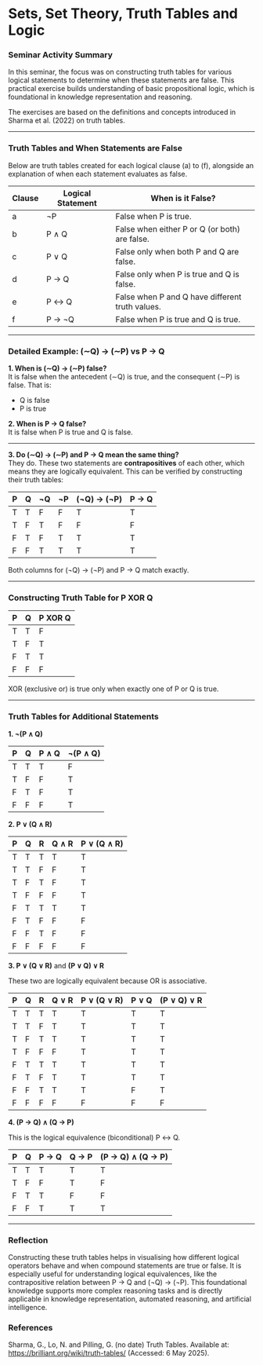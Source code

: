 # Sets, Set Theory, Truth Tables and Logic

### Seminar Activity Summary

In this seminar, the focus was on constructing truth tables for various logical statements to determine when these statements are false. This practical exercise builds understanding of basic propositional logic, which is foundational in knowledge representation and reasoning.

The exercises are based on the definitions and concepts introduced in Sharma et al. (2022) on truth tables.

---

### Truth Tables and When Statements are False

Below are truth tables created for each logical clause (a) to (f), alongside an explanation of when each statement evaluates as false.

| Clause | Logical Statement | When is it False?                          |
|--------|-------------------|-------------------------------------------|
| a      | ¬P                | False when P is true.                      |
| b      | P ∧ Q             | False when either P or Q (or both) are false. |
| c      | P ∨ Q             | False only when both P and Q are false.   |
| d      | P → Q             | False only when P is true and Q is false. |
| e      | P ↔ Q             | False when P and Q have different truth values. |
| f      | P → ¬Q            | False when P is true and Q is true.       |

---

### Detailed Example: (∼Q) → (∼P) vs P → Q

**1. When is (∼Q) → (∼P) false?**  
It is false when the antecedent (∼Q) is true, and the consequent (∼P) is false. That is:  
- Q is false  
- P is true  

**2. When is P → Q false?**  
It is false when P is true and Q is false.

---

**3. Do (∼Q) → (∼P) and P → Q mean the same thing?**  
They do. These two statements are **contrapositives** of each other, which means they are logically equivalent. This can be verified by constructing their truth tables:

| P | Q | ¬Q | ¬P | (¬Q) → (¬P) | P → Q |
|---|---|----|----|-------------|-------|
| T | T | F  | F  | T           | T     |
| T | F | T  | F  | F           | F     |
| F | T | F  | T  | T           | T     |
| F | F | T  | T  | T           | T     |

Both columns for (¬Q) → (¬P) and P → Q match exactly.

---

### Constructing Truth Table for P XOR Q

| P | Q | P XOR Q |
|---|---|---------|
| T | T | F       |
| T | F | T       |
| F | T | T       |
| F | F | F       |

XOR (exclusive or) is true only when exactly one of P or Q is true.

---

### Truth Tables for Additional Statements

**1. ¬(P ∧ Q)**

| P | Q | P ∧ Q | ¬(P ∧ Q) |
|---|---|-------|----------|
| T | T | T     | F        |
| T | F | F     | T        |
| F | T | F     | T        |
| F | F | F     | T        |

**2. P ∨ (Q ∧ R)**

| P | Q | R | Q ∧ R | P ∨ (Q ∧ R) |
|---|---|---|-------|-------------|
| T | T | T | T     | T           |
| T | T | F | F     | T           |
| T | F | T | F     | T           |
| T | F | F | F     | T           |
| F | T | T | T     | T           |
| F | T | F | F     | F           |
| F | F | T | F     | F           |
| F | F | F | F     | F           |

**3. P ∨ (Q ∨ R)** and **(P ∨ Q) ∨ R**

These two are logically equivalent because OR is associative.

| P | Q | R | Q ∨ R | P ∨ (Q ∨ R) | P ∨ Q | (P ∨ Q) ∨ R |
|---|---|---|-------|-------------|-------|-------------|
| T | T | T | T     | T           | T     | T           |
| T | T | F | T     | T           | T     | T           |
| T | F | T | T     | T           | T     | T           |
| T | F | F | F     | T           | T     | T           |
| F | T | T | T     | T           | T     | T           |
| F | T | F | T     | T           | T     | T           |
| F | F | T | T     | T           | F     | T           |
| F | F | F | F     | F           | F     | F           |

**4. (P → Q) ∧ (Q → P)**

This is the logical equivalence (biconditional) P ↔ Q.

| P | Q | P → Q | Q → P | (P → Q) ∧ (Q → P) |
|---|---|-------|-------|-------------------|
| T | T | T     | T     | T                 |
| T | F | F     | T     | F                 |
| F | T | T     | F     | F                 |
| F | F | T     | T     | T                 |

---

### Reflection

Constructing these truth tables helps in visualising how different logical operators behave and when compound statements are true or false. It is especially useful for understanding logical equivalences, like the contrapositive relation between P → Q and (¬Q) → (¬P). This foundational knowledge supports more complex reasoning tasks and is directly applicable in knowledge representation, automated reasoning, and artificial intelligence.


### References
Sharma, G., Lo, N. and Pilling, G. (no date) Truth Tables. Available at: https://brilliant.org/wiki/truth-tables/ (Accessed: 6 May 2025).